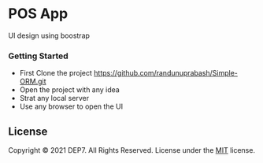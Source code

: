 # POS App 
UI design using boostrap

### Getting Started
* First Clone the project
  https://github.com/randunuprabash/Simple-ORM.git
* Open the project with any idea 
* Strat any local server
* Use any browser to open the UI



## License
Copyright © 2021 DEP7. All Rights Reserved.
License under the [MIT](LICENSE) license.